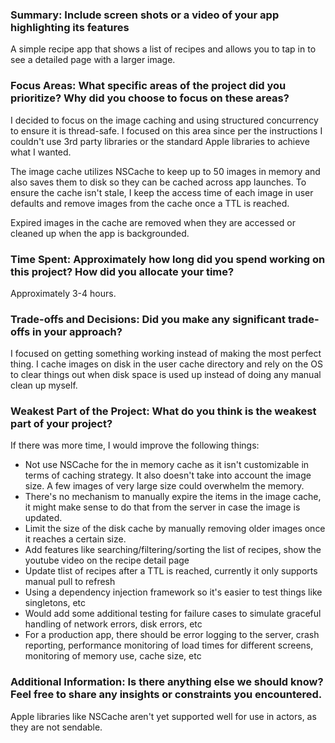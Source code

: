 
### Summary: Include screen shots or a video of your app highlighting its features

A simple recipe app that shows a list of recipes and allows you to tap in to see a detailed page with a larger image.

### Focus Areas: What specific areas of the project did you prioritize? Why did you choose to focus on these areas?

I decided to focus on the image caching and using structured concurrency to ensure it is thread-safe. I focused on this area since per the instructions I couldn't use 3rd party libraries or the standard Apple libraries to achieve what I wanted.

The image cache utilizes NSCache to keep up to 50 images in memory and also saves them to disk so they can be cached across app launches. To ensure
the cache isn't stale, I keep the access time of each image in user defaults and remove images from the cache once a TTL is reached.

Expired images in the cache are removed when they are accessed or cleaned up when the app is backgrounded.

### Time Spent: Approximately how long did you spend working on this project? How did you allocate your time?

Approximately 3-4 hours.

### Trade-offs and Decisions: Did you make any significant trade-offs in your approach?

I focused on getting something working instead of making the most perfect thing. I cache images on disk in the user cache directory and rely on the OS to clear things out when disk space is used up instead of doing any manual clean up myself. 

### Weakest Part of the Project: What do you think is the weakest part of your project?

If there was more time, I would improve the following things:

- Not use NSCache for the in memory cache as it isn't customizable in terms of caching strategy. It also doesn't take into account the image size. A few images of very large size could overwhelm the memory.
- There's no mechanism to manually expire the items in the image cache, it might make sense to do that from the server in case the image is updated.
- Limit the size of the disk cache by manually removing older images once it reaches a certain size.
- Add features like searching/filtering/sorting the list of recipes, show the youtube video on the recipe detail page
- Update tlist of recipes after a TTL is reached, currently it only supports manual pull to refresh
- Using a dependency injection framework so it's easier to test things like singletons, etc
- Would add some additional testing for failure cases to simulate graceful handling of network errors, disk errors, etc
- For a production app, there should be error logging to the server, crash reporting, performance monitoring of load times for different screens, monitoring of memory use, cache size, etc

### Additional Information: Is there anything else we should know? Feel free to share any insights or constraints you encountered.

Apple libraries like NSCache aren't yet supported well for use in actors, as they are not sendable.
